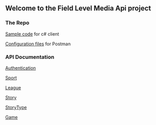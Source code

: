 ## Welcome to the Field Level Media Api project

### The Repo
[Sample code](https://github.com/FlmDeveloper/Api/tree/dev/src/CSharp) for c# client

[Configuration files](https://github.com/FlmDeveloper/Api/tree/dev/src/Postman) for Postman

### API Documentation
[Authentication](https://github.com/FlmDeveloper/Api/wiki/Authentication)

[Sport](https://github.com/FlmDeveloper/Api/wiki/GET-Sport)

[League](https://github.com/FlmDeveloper/Api/wiki/GET-League)

[Story](https://github.com/FlmDeveloper/Api/wiki/GET-Story)

[StoryType](https://github.com/FlmDeveloper/Api/wiki/GET-StoryType)

[Game](https://github.com/FlmDeveloper/Api/wiki/GET-Game)
